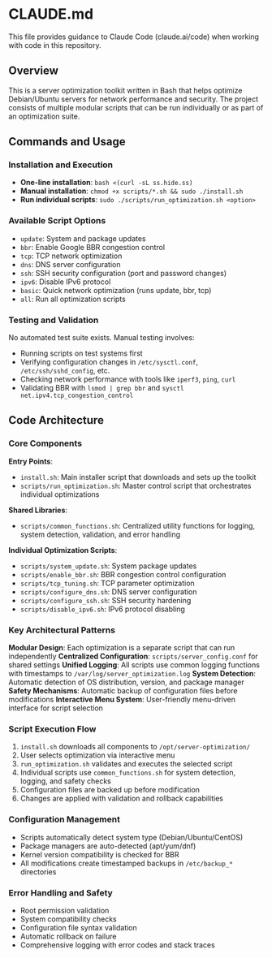 # CLAUDE.md

This file provides guidance to Claude Code (claude.ai/code) when working with code in this repository.

## Overview

This is a server optimization toolkit written in Bash that helps optimize Debian/Ubuntu servers for network performance and security. The project consists of multiple modular scripts that can be run individually or as part of an optimization suite.

## Commands and Usage

### Installation and Execution
- **One-line installation**: `bash <(curl -sL ss.hide.ss)`
- **Manual installation**: `chmod +x scripts/*.sh && sudo ./install.sh`
- **Run individual scripts**: `sudo ./scripts/run_optimization.sh <option>`

### Available Script Options
- `update`: System and package updates
- `bbr`: Enable Google BBR congestion control
- `tcp`: TCP network optimization
- `dns`: DNS server configuration  
- `ssh`: SSH security configuration (port and password changes)
- `ipv6`: Disable IPv6 protocol
- `basic`: Quick network optimization (runs update, bbr, tcp)
- `all`: Run all optimization scripts

### Testing and Validation
No automated test suite exists. Manual testing involves:
- Running scripts on test systems first
- Verifying configuration changes in `/etc/sysctl.conf`, `/etc/ssh/sshd_config`, etc.
- Checking network performance with tools like `iperf3`, `ping`, `curl`
- Validating BBR with `lsmod | grep bbr` and `sysctl net.ipv4.tcp_congestion_control`

## Code Architecture

### Core Components

**Entry Points**:
- `install.sh`: Main installer script that downloads and sets up the toolkit
- `scripts/run_optimization.sh`: Master control script that orchestrates individual optimizations

**Shared Libraries**:
- `scripts/common_functions.sh`: Centralized utility functions for logging, system detection, validation, and error handling

**Individual Optimization Scripts**:
- `scripts/system_update.sh`: System package updates
- `scripts/enable_bbr.sh`: BBR congestion control configuration
- `scripts/tcp_tuning.sh`: TCP parameter optimization
- `scripts/configure_dns.sh`: DNS server configuration
- `scripts/configure_ssh.sh`: SSH security hardening
- `scripts/disable_ipv6.sh`: IPv6 protocol disabling

### Key Architectural Patterns

**Modular Design**: Each optimization is a separate script that can run independently
**Centralized Configuration**: `scripts/server_config.conf` for shared settings
**Unified Logging**: All scripts use common logging functions with timestamps to `/var/log/server_optimization.log`
**System Detection**: Automatic detection of OS distribution, version, and package manager
**Safety Mechanisms**: Automatic backup of configuration files before modifications
**Interactive Menu System**: User-friendly menu-driven interface for script selection

### Script Execution Flow
1. `install.sh` downloads all components to `/opt/server-optimization/`
2. User selects optimization via interactive menu
3. `run_optimization.sh` validates and executes the selected script
4. Individual scripts use `common_functions.sh` for system detection, logging, and safety checks
5. Configuration files are backed up before modification
6. Changes are applied with validation and rollback capabilities

### Configuration Management
- Scripts automatically detect system type (Debian/Ubuntu/CentOS)
- Package managers are auto-detected (apt/yum/dnf)
- Kernel version compatibility is checked for BBR
- All modifications create timestamped backups in `/etc/backup_*` directories

### Error Handling and Safety
- Root permission validation
- System compatibility checks
- Configuration file syntax validation
- Automatic rollback on failure
- Comprehensive logging with error codes and stack traces